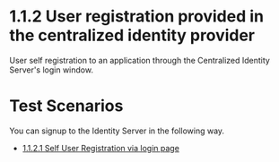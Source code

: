 # 1.1.2 User registration provided in the centralized identity provider

User self registration to an application through the Centralized Identity Server's login window. 

# Test Scenarios
You can signup to the Identity Server in the following way.

- [1.1.2.1 Self User Registration via login page]()
